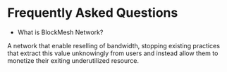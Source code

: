 # Frequently Asked Questions

* What is BlockMesh Network?

A network that enable reselling of bandwidth, stopping existing practices
that extract this value unknowingly from users and instead allow them
to monetize their exiting underutilized resource.

